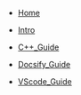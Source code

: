 <!-- docsify_Docs/_sidebar.md -->


- [Home](README.md)

- [Intro](host/guide.md)
- [C++_Guide](Chap0/readme.md "C++ journey")
- [Docsify_Guide](Chap1/readme.md "The Docsify mini-manual")
- [VScode_Guide](Chap2/readme.md "VScode manual")

<!-- equal to - <a href="******">**-Guide</a> ,,,,, but why it cannot work out ?????5555555555555555555           6.19 it work out !!! 55555-->
